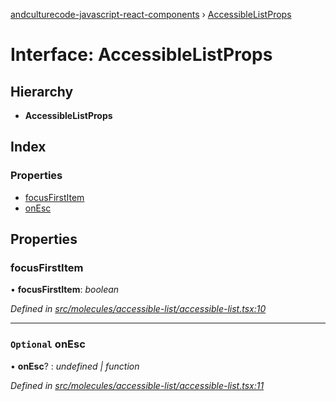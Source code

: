 [andculturecode-javascript-react-components](../README.md) › [AccessibleListProps](accessiblelistprops.md)

# Interface: AccessibleListProps

## Hierarchy

* **AccessibleListProps**

## Index

### Properties

* [focusFirstItem](accessiblelistprops.md#focusfirstitem)
* [onEsc](accessiblelistprops.md#optional-onesc)

## Properties

###  focusFirstItem

• **focusFirstItem**: *boolean*

*Defined in [src/molecules/accessible-list/accessible-list.tsx:10](https://github.com/AndcultureCode/AndcultureCode.JavaScript.React.Components/blob/85bf079/src/molecules/accessible-list/accessible-list.tsx#L10)*

___

### `Optional` onEsc

• **onEsc**? : *undefined | function*

*Defined in [src/molecules/accessible-list/accessible-list.tsx:11](https://github.com/AndcultureCode/AndcultureCode.JavaScript.React.Components/blob/85bf079/src/molecules/accessible-list/accessible-list.tsx#L11)*
